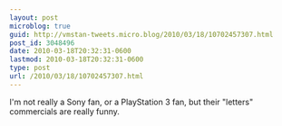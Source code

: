 ```yaml
---
layout: post
microblog: true
guid: http://vmstan-tweets.micro.blog/2010/03/18/10702457307.html
post_id: 3048496
date: 2010-03-18T20:32:31-0600
lastmod: 2010-03-18T20:32:31-0600
type: post
url: /2010/03/18/10702457307.html
---
```

I'm not really a Sony fan, or a PlayStation 3 fan, but their "letters" commercials are really funny.
